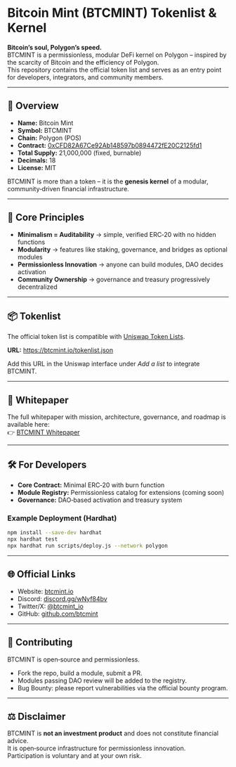 # Bitcoin Mint (BTCMINT) Tokenlist & Kernel

**Bitcoin’s soul, Polygon’s speed.**  
BTCMINT is a permissionless, modular DeFi kernel on Polygon – inspired by the scarcity of Bitcoin and the efficiency of Polygon.  
This repository contains the official token list and serves as an entry point for developers, integrators, and community members.

---

## 🚀 Overview

- **Name:** Bitcoin Mint  
- **Symbol:** BTCMINT  
- **Chain:** Polygon (POS)  
- **Contract:** [0xCFD82A67Ce92Ab148597b0894472fE20C2125fd1](https://polygonscan.com/address/0xCFD82A67Ce92Ab148597b0894472fE20C2125fd1)  
- **Total Supply:** 21,000,000 (fixed, burnable)  
- **Decimals:** 18  
- **License:** MIT  

BTCMINT is more than a token – it is the **genesis kernel** of a modular, community‑driven financial infrastructure.

---

## 🧩 Core Principles

- **Minimalism = Auditability** → simple, verified ERC‑20 with no hidden functions  
- **Modularity** → features like staking, governance, and bridges as optional modules  
- **Permissionless Innovation** → anyone can build modules, DAO decides activation  
- **Community Ownership** → governance and treasury progressively decentralized  

---

## 📦 Tokenlist

The official token list is compatible with [Uniswap Token Lists](https://tokenlists.org).

**URL:** https://btcmint.io/tokenlist.json 

Add this URL in the Uniswap interface under *Add a list* to integrate BTCMINT.

---

## 📜 Whitepaper

The full whitepaper with mission, architecture, governance, and roadmap is available here:  
👉 [BTCMINT Whitepaper](https://btcmint.io/docs)

---

## 🛠 For Developers

- **Core Contract:** Minimal ERC‑20 with burn function  
- **Module Registry:** Permissionless catalog for extensions (coming soon)  
- **Governance:** DAO‑based activation and treasury system  

### Example Deployment (Hardhat)

```bash
npm install --save-dev hardhat
npx hardhat test
npx hardhat run scripts/deploy.js --network polygon
```

---

## 🌐 Official Links

- Website: [btcmint.io](https://btcmint.io)  
- Discord: [discord.gg/wNyf84bv](https://discord.gg/jEbsMTV3se)  
- Twitter/X: [@btcmint_io](https://x.com/btcmint_io)  
- GitHub: [github.com/btcmint](https://github.com/btcmint)  

---

## 🤝 Contributing

BTCMINT is open‑source and permissionless.  
- Fork the repo, build a module, submit a PR.  
- Modules passing DAO review will be added to the registry.  
- Bug Bounty: please report vulnerabilities via the official bounty program.

---

## ⚖️ Disclaimer

BTCMINT is **not an investment product** and does not constitute financial advice.  
It is open‑source infrastructure for permissionless innovation.  
Participation is voluntary and at your own risk.
